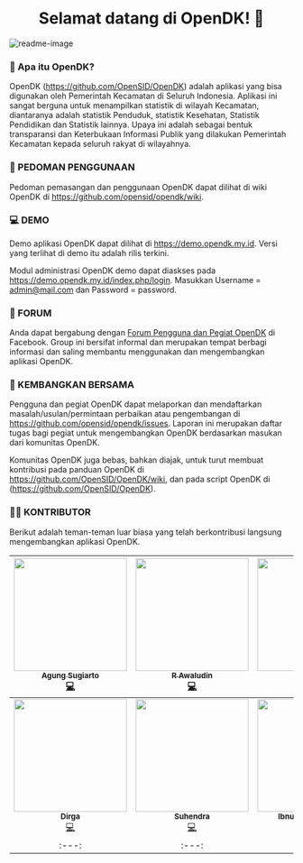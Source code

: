 <h1 align="center">Selamat datang di OpenDK! 👋</h1>

![readme-image](https://user-images.githubusercontent.com/45786885/120922202-f08b2180-c6f1-11eb-9105-22085a73ee64.png)

### 🤔 Apa itu OpenDK?
OpenDK (https://github.com/OpenSID/OpenDK) adalah aplikasi yang bisa digunakan oleh Pemerintah Kecamatan di Seluruh Indonesia. Aplikasi ini sangat berguna untuk menampilkan statistik di wilayah Kecamatan, diantaranya adalah statistik Penduduk, statistik Kesehatan, Statistik Pendidikan dan Statistik lainnya. Upaya ini adalah sebagai bentuk transparansi dan Keterbukaan Informasi Publik yang dilakukan Pemerintah Kecamatan kepada seluruh rakyat di wilayahnya.

### 📃 PEDOMAN PENGGUNAAN
Pedoman pemasangan dan penggunaan OpenDK dapat dilihat di wiki OpenDK di https://github.com/opensid/opendk/wiki.

### 💻 DEMO
Demo aplikasi OpenDK dapat dilihat di https://demo.opendk.my.id. Versi yang terlihat di demo itu adalah rilis terkini.

Modul administrasi OpenDK demo dapat diaskses pada https://demo.opendk.my.id/index.php/login. Masukkan Username = admin@mail.com dan Password = password.

### 💬 FORUM

Anda dapat bergabung dengan [Forum Pengguna dan Pegiat OpenDK](https://www.facebook.com/groups/opendk) di Facebook. Group ini bersifat informal dan merupakan tempat berbagi informasi dan saling membantu menggunakan dan mengembangkan aplikasi OpenDK.

### 🤝 KEMBANGKAN BERSAMA

Pengguna dan pegiat OpenDK dapat melaporkan dan mendaftarkan masalah/usulan/permintaan perbaikan atau pengembangan di https://github.com/opensid/opendk/issues. Laporan ini merupakan daftar tugas bagi pegiat untuk mengembangkan OpenDK berdasarkan masukan dari komunitas OpenDK.

Komunitas OpenDK juga bebas, bahkan diajak, untuk turut membuat kontribusi pada panduan OpenDK di https://github.com/OpenSID/OpenDK/wiki, dan pada script OpenDK di (https://github.com/OpenSID/OpenDK).

### 👨‍💻 KONTRIBUTOR

Berikut adalah teman-teman luar biasa yang telah berkontribusi langsung mengembangkan aplikasi OpenDK.

<!-- ALL-CONTRIBUTORS-LIST:START - Do not remove or modify this section -->
| [<img src="https://avatars.githubusercontent.com/agungsugiarto?s=150&v=1" width="200px;"/><br /><sub><b>Agung Sugiarto</b></sub>](https://github.com/agungsugiarto)<br />[💻](https://github.com/OpenSID/OpenDK/commits?author=agungsugiarto "Code") | [<img src="https://avatars.githubusercontent.com/xiaocids?s=150&v=1" width="200px;"/><br /><sub><b>R Awaludin</b></sub>](https://github.com/xiaocids)<br />[💻](https://github.com/OpenSID/OpenDK/commits?author=xiaocids "Code") | [<img src="https://avatars.githubusercontent.com/roaddee?s=150&v=1" width="200px;"/><br /><sub><b>Roaddee</b></sub>](https://github.com/roaddee)<br />[💻](https://github.com/OpenSID/OpenDK/commits?author=roaddee "Code") | [<img src="https://avatars.githubusercontent.com/afa28?s=150&v=1" width="200px;"/><br /><sub><b>Afa28</b></sub>](https://github.com/afa28)<br />[💻](https://github.com/OpenSID/OpenDK/commits?author=afa28 "Code") | [<img src="https://avatars.githubusercontent.com/mizwaruddin?s=150&v=1" width="200px;"/><br /><sub><b>Mizwaruddin</b></sub>](https://github.com/mizwaruddin)<br />[🐛](https://github.com/OpenSID/OpenDK/issues?q=author%3Amizwaruddin) | [<img src="https://avatars.githubusercontent.com/deanvhin2?s=150&v=1" width="200px;"/><br /><sub><b>Deanvhin2</b></sub>](https://github.com/deanvhin2)<br />[🐛](https://github.com/OpenSID/OpenDK/issues?q=author%3Adeanvhin2)| [<img src="https://avatars.githubusercontent.com/fusionid?s=150&v=1" width="200px;"/><br /><sub><b>Zeppy Shiddiq</b></sub>](https://github.com/fusionid)<br />[💻](https://github.com/OpenSID/OpenDK/commits?author=fusionid "Code")|
| :---: | :---: | :---: | :---: | :---: | :---: | :---: |
| [<img src="https://avatars.githubusercontent.com/u/21957159?v=4" width="200px;"/><br /><sub><b>Dirga</b></sub>](https://github.com/dirgareborn)<br />[💻](https://github.com/OpenSID/OpenDK/commits?author=dirgareborn "Code") | [<img src="https://avatars.githubusercontent.com/u/4870292?v=4" width="200px;"/><br /><sub><b>Suhendra</b></sub>](https://github.com/sayasuhendra)<br />[💻](https://github.com/OpenSID/OpenDK/commits?author=sayasuhendra "Code") | [<img src="https://avatars.githubusercontent.com/u/14322078?v=4" width="200px;"/><br /><sub><b>Ibnu Halim Mustofa</b></sub>](https://github.com/ibnuhalimm)<br />[💻](https://github.com/OpenSID/OpenDK/commits?author=ibnuhalimm "Code") | [<img src="https://avatars.githubusercontent.com/u/22321111?v=4" width="200px;"/><br /><sub><b>Lufri Rais Maulana</b></sub>](https://github.com/raismaulana)<br />[💻](https://github.com/OpenSID/OpenDK/commits?author=raismaulana "Code")||||
| :---: | :---: | :---: | :---: | :---: | :---: | :---: |